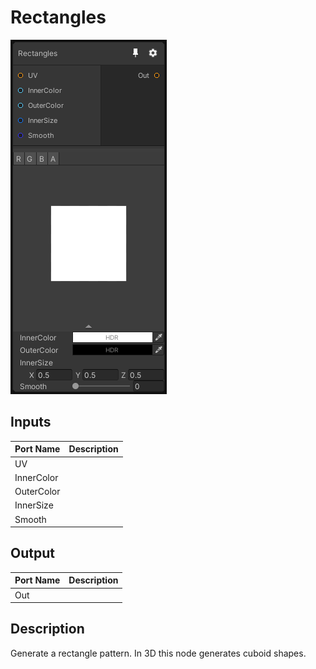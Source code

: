 # Rectangles
![Mixture.RectanglesNode](../../images/Mixture.RectanglesNode.png)
## Inputs
Port Name | Description
--- | ---
UV | 
InnerColor | 
OuterColor | 
InnerSize | 
Smooth | 

## Output
Port Name | Description
--- | ---
Out | 

## Description
Generate a rectangle pattern. In 3D this node generates cuboid shapes.

